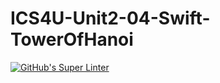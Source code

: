 # ICS4U-Unit2-04-Swift-TowerOfHanoi

[![GitHub's Super Linter](https://github.com/jonathan-pasco-arnone/ICS4U-Unit2-04-Swift-TowerOfHanoi/workflows/GitHub's%20Super%20Linter/badge.svg)](https://github.com/jonathan-pasco-arnone/ICS4U-Unit2-04-Swift-TowerOfHanoi/actions)
